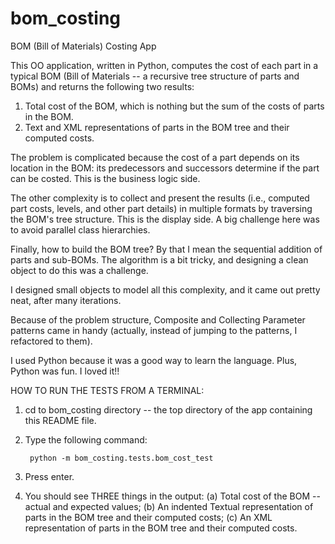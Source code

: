 bom_costing
===========

BOM (Bill of Materials) Costing App

This OO application, written in Python, computes the cost of each part in a typical BOM (Bill of Materials -- a recursive tree structure of parts and BOMs) and returns the following two results:

1. Total cost of the BOM, which is nothing but the sum of the costs of parts in the BOM.
2. Text and XML representations of parts in the BOM tree and their computed costs.

The problem is complicated because the cost of a part depends on its location in the BOM: its predecessors and successors determine if the part can be costed. This is the business logic side.

The other complexity is to collect and present the results (i.e., computed part costs, levels, and other part details) in multiple formats by traversing the BOM's tree structure.  This is the display side.  A big challenge here was to avoid parallel class hierarchies.

Finally, how to build the BOM tree? By that I mean the sequential addition of parts and sub-BOMs.  The algorithm is a bit tricky, and designing a clean object to do this was a challenge.


I designed small objects to model all this complexity, and it came out pretty neat, after many iterations.  

Because of the problem structure, Composite and Collecting Parameter patterns came in handy (actually, instead of jumping to the patterns, I refactored to them).  

I used Python because it was a good way to learn the language.  Plus, Python was fun.  I loved it!!



HOW TO RUN THE TESTS FROM A TERMINAL:

1. cd to bom_costing directory -- the top directory of the app containing this README file.
2. Type the following command: 

		python -m bom_costing.tests.bom_cost_test

3. Press enter.
4. You should see THREE things in the output:
	(a) Total cost of the BOM -- actual and expected values;
	(b) An indented Textual representation of parts in the BOM tree and their computed costs;
	(c) An XML representation of parts in the BOM tree and their computed costs.
 

